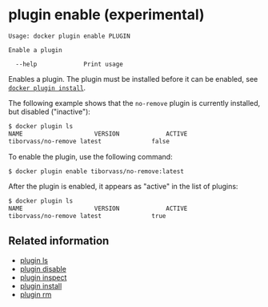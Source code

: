 <!--[metadata]>
+++
title = "plugin enable"
description = "the plugin enable command description and usage"
keywords = ["plugin, enable"]
advisory = "experimental"
[menu.main]
parent = "smn_cli"
+++
<![end-metadata]-->

# plugin enable (experimental)

    Usage: docker plugin enable PLUGIN

    Enable a plugin

      --help             Print usage

Enables a plugin. The plugin must be installed before it can be enabled,
see [`docker plugin install`](plugin_install.md).


The following example shows that the `no-remove` plugin is currently installed,
but disabled ("inactive"):

```bash
$ docker plugin ls
NAME                	VERSION             ACTIVE
tiborvass/no-remove	latest              false
```
To enable the plugin, use the following command:

```bash
$ docker plugin enable tiborvass/no-remove:latest
```

After the plugin is enabled, it appears as "active" in the list of plugins:

```bash
$ docker plugin ls
NAME                	VERSION             ACTIVE
tiborvass/no-remove	latest              true
```

## Related information

* [plugin ls](plugin_ls.md)
* [plugin disable](plugin_disable.md)
* [plugin inspect](plugin_inspect.md)
* [plugin install](plugin_install.md)
* [plugin rm](plugin_rm.md)
